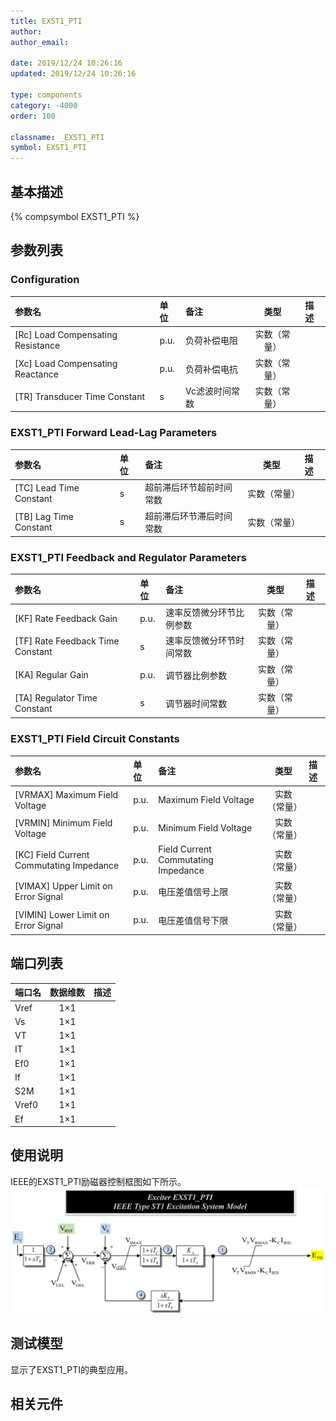 ```yaml
---
title: EXST1_PTI
author:
author_email:

date: 2019/12/24 10:26:16
updated: 2019/12/24 10:26:16

type: components
category: -4000
order: 100

classname: _EXST1_PTI
symbol: EXST1_PTI
---
```


## 基本描述

{% compsymbol EXST1_PTI %}

## 参数列表
### Configuration
| 参数名 | 单位 | 备注 | 类型 | 描述 |
| :--- | :--- | :--- | :--: | :--- |
| \[Rc\] Load Compensating Resistance | p.u. | 负荷补偿电阻 | 实数（常量） |  |
| \[Xc\] Load Compensating Reactance | p.u. | 负荷补偿电抗 | 实数（常量） |  |
| \[TR\] Transducer Time Constant | s | Vc滤波时间常数 | 实数（常量） |  |

### EXST1_PTI Forward Lead-Lag Parameters
| 参数名 | 单位 | 备注 | 类型 | 描述 |
| :--- | :--- | :--- | :--: | :--- |
| \[TC\] Lead Time Constant | s | 超前滞后环节超前时间常数 | 实数（常量） |  |
| \[TB\] Lag Time Constant | s | 超前滞后环节滞后时间常数 | 实数（常量） |  |

### EXST1_PTI Feedback and Regulator Parameters
| 参数名 | 单位 | 备注 | 类型 | 描述 |
| :--- | :--- | :--- | :--: | :--- |
| \[KF\] Rate Feedback Gain | p.u. | 速率反馈微分环节比例参数 | 实数（常量） |  |
| \[TF\] Rate Feedback Time Constant | s | 速率反馈微分环节时间常数 | 实数（常量） |  |
| \[KA\] Regular Gain | p.u. | 调节器比例参数 | 实数（常量） |  |
| \[TA\] Regulator Time Constant | s | 调节器时间常数 | 实数（常量） |  |

### EXST1_PTI Field Circuit Constants
| 参数名 | 单位 | 备注 | 类型 | 描述 |
| :--- | :--- | :--- | :--: | :--- |
| \[VRMAX\] Maximum Field Voltage | p.u. | Maximum Field Voltage | 实数（常量） |  |
| \[VRMIN\] Minimum Field Voltage | p.u. | Minimum Field Voltage | 实数（常量） |  |
| \[KC\] Field Current Commutating Impedance | p.u. | Field Current Commutating Impedance | 实数（常量） |  |
| \[VIMAX\] Upper Limit on Error Signal | p.u. | 电压差值信号上限 | 实数（常量） |  |
| \[VIMIN\] Lower Limit on Error Signal | p.u. | 电压差值信号下限 | 实数（常量） |  |


## 端口列表

| 端口名 | 数据维数 | 描述 |
| :--- | :--:  | :--- |
| Vref | 1×1 | |
| Vs | 1×1 | |
| VT | 1×1 | |
| IT | 1×1 | |
| Ef0 | 1×1 | |
| If | 1×1 | |
| S2M | 1×1 | |
| Vref0 | 1×1 | |
| Ef | 1×1 | |

## 使用说明
IEEE的EXST1_PTI励磁器控制框图如下所示。
![等效图](comp_Exciters/EXST1_PTI_Inner.png)
## 测试模型
[]()显示了EXST1_PTI的典型应用。

## 相关元件

